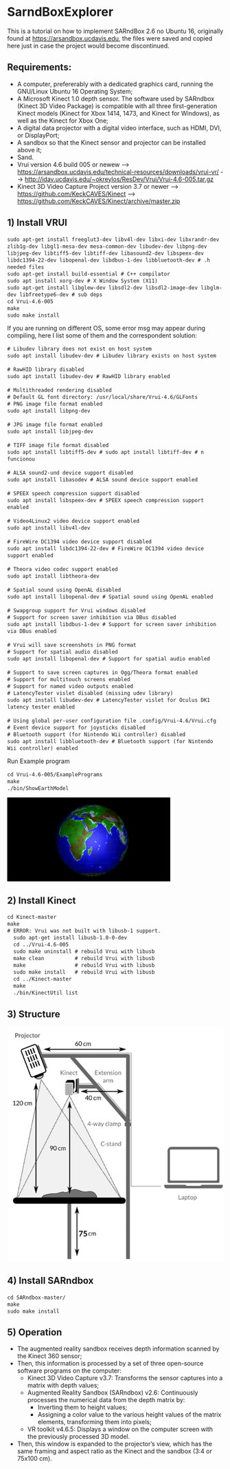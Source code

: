 # SarndBoxExplorer

This is a tutorial on how to implement SARndBox 2.6 no Ubuntu 16, originally found at https://arsandbox.ucdavis.edu, the files were saved and copied here just in case the project would become discontinued.

## Requirements:

- A computer, prefererably with a dedicated graphics card, running the GNU/Linux Ubuntu 16 Operating System;
- A Microsoft Kinect 1.0 depth sensor. The software used by SARndbox (Kinect 3D Video Package) is compatible with all three first-generation Kinect models (Kinect for Xbox 1414, 1473, and Kinect for Windows), as well as the Kinect for Xbox One;
- A digital data projector with a digital video interface, such as HDMI, DVI, or DisplayPort;
- A sandbox so that the Kinect sensor and projector can be installed above it;
- Sand.
- Vrui version 4.6 build 005 or newew --> https://arsandbox.ucdavis.edu/technical-resources/downloads/vrui-vr/ --> http://idav.ucdavis.edu/~okreylos/ResDev/Vrui/Vrui-4.6-005.tar.gz
- Kinect 3D Video Capture Project version 3.7 or newer --> https://github.com/KeckCAVES/Kinect --> https://github.com/KeckCAVES/Kinect/archive/master.zip

## 1) Install VRUI

```shell
sudo apt-get install freeglut3-dev libv4l-dev libxi-dev libxrandr-dev zlib1g-dev libgl1-mesa-dev mesa-common-dev libudev-dev libpng-dev libjpeg-dev libtiff5-dev libtiff-dev libasound2-dev libspeex-dev libdc1394-22-dev libopenal-dev libdbus-1-dev libbluetooth-dev # .h needed files
sudo apt-get install build-essential # C++ compilator
sudo apt install xorg-dev # X Window System (X11)
sudo apt-get install libglew-dev libsdl2-dev libsdl2-image-dev libglm-dev libfreetype6-dev # sub deps
cd Vrui-4.6-005
make
sudo make install
```

If you are running on different OS, some error msg may appear during compiling, here I list some of them and the correspondent solution:

```shell
# Libudev library does not exist on host system 
sudo apt install libudev-dev # Libudev library exists on host system

# RawHID library disabled
sudo apt install libudev-dev # RawHID library enabled

# Multithreaded rendering disabled
# Default GL font directory: /usr/local/share/Vrui-4.6/GLFonts
# PNG image file format enabled
sudo apt install libpng-dev

# JPG image file format enabled
sudo apt install libjpeg-dev

# TIFF image file format disabled
sudo apt install libtiff5-dev # sudo apt install libtiff-dev # n funcionou

# ALSA sound2-und device support disabled
sudo apt install libasodev # ALSA sound device support enabled

# SPEEX speech compression support disabled
sudo apt install libspeex-dev # SPEEX speech compression support enabled

# Video4Linux2 video device support enabled
sudo apt install libv4l-dev

# FireWire DC1394 video device support disabled
sudo apt install libdc1394-22-dev # FireWire DC1394 video device support enabled  

# Theora video codec support enabled
sudo apt install libtheora-dev

# Spatial sound using OpenAL disabled
sudo apt install libopenal-dev # Spatial sound using OpenAL enabled

# Swapgroup support for Vrui windows disabled
# Support for screen saver inhibition via DBus disabled
sudo apt install libdbus-1-dev # Support for screen saver inhibition via DBus enabled

# Vrui will save screenshots in PNG format
# Support for spatial audio disabled
sudo apt install libopenal-dev # Support for spatial audio enabled

# Support to save screen captures in Ogg/Theora format enabled
# Support for multitouch screens enabled
# Support for named video outputs enabled
# LatencyTester vislet disabled (missing udev library)
sudo apt install libudev-dev # LatencyTester vislet for Oculus DK1 latency tester enabled

# Using global per-user configuration file .config/Vrui-4.6/Vrui.cfg
# Event device support for joysticks disabled
# Bluetooth support (for Nintendo Wii controller) disabled
sudo apt install libbluetooth-dev # Bluetooth support (for Nintendo Wii controller) enabled
```

Run Example program

```shell
cd Vrui-4.6-005/ExamplePrograms
make
./bin/ShowEarthModel
```

![image](earth.png)

## 2) Install Kinect

```shell
cd Kinect-master
make
# ERROR: Vrui was not built with libusb-1 support.
  sudo apt-get install libusb-1.0-0-dev 
  cd ../Vrui-4.6-005
  sudo make uninstall # rebuild Vrui with libusb
  make clean          # rebuild Vrui with libusb
  make                # rebuild Vrui with libusb
  sudo make install   # rebuild Vrui with libusb
  cd ../Kinect-master
  make
  ./bin/KinectUtil list
```

## 3) Structure

![image](structure.png)

## 4) Install SARndbox

```shell
cd SARndbox-master/
make
sudo make install
```

## 5) Operation 

- The augmented reality sandbox receives depth information scanned by the Kinect 360 sensor;
- Then, this information is processed by a set of three open-source software programs on the computer:
  - Kinect 3D Video Capture v3.7: Transforms the sensor captures into a matrix with depth values;
  - Augmented Reality Sandbox (SARndbox) v2.6: Continuously processes the numerical data from the depth matrix by:
    - Inverting them to height values;
    - Assigning a color value to the various height values of the matrix elements, transforming them into pixels;
  - VR toolkit v4.6.5: Displays a window on the computer screen with the previously processed 3D model.
- Then, this window is expanded to the projector’s view, which has the same framing and aspect ratio as the Kinect and the sandbox (3:4 or 75x100 cm).
